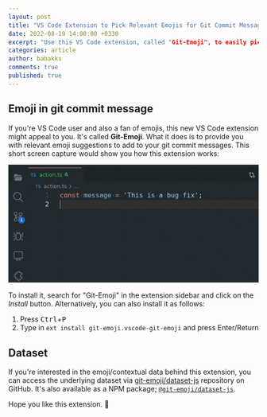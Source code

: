 ```yaml
---
layout: post
title: "VS Code Extension to Pick Relevant Emojis for Git Commit Messages"
date: 2022-08-19 14:00:00 +0330
excerpt: "Use this VS Code extension, called "Git-Emoji", to easily pick relevant emojis for your git commit messages."
categories: article
author: babakks
comments: true
published: true
---
```


## Emoji in git commit message

If you're VS Code user and also a fan of emojis, this new VS Code extension might appeal to you. It's called **Git-Emoji**. What it does is to provide you with relevant emoji suggestions to add to your git commit messages. This short screen capture would show you how this extension works:

![How to get relevant emojis for git commit message](/img/2022-08-19-capture.gif)

To install it, search for "Git-Emoji" in the extension sidebar and click on the *Install* button. Alternatively, you can also install it as follows:

1. Press <kbd>Ctrl</kbd>+<kbd>P</kbd>
1. Type in `ext install git-emoji.vscode-git-emoji` and press Enter/Return

## Dataset

If you're interested in the emoji/contextual data behind this extension, you can access the underlying dataset via [git-emoji/dataset-js][dataset-repo] repository on GitHub. It's also available as a NPM package; [`@git-emoji/dataset-js`][dataset-npm].

[dataset-repo]: https://github.com/git-emoji/dataset-js
[dataset-npm]: https://www.npmjs.com/package/@git-emoji/dataset-js

Hope you like this extension. 🍏

